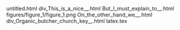 untitled.html
div_This_is_a_nice__.html
But_I_must_explain_to__.html
figures/figure_1/figure_1.png
On_the_other_hand_we__.html
div_Organic_butcher_church_key__.html
latex.tex
